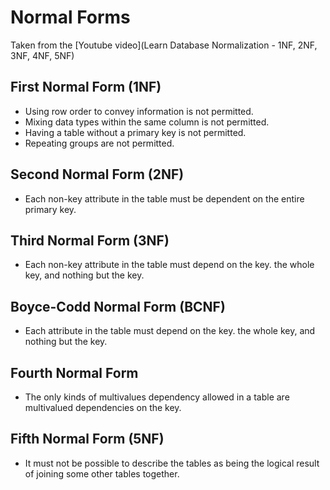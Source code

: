 # Normal Forms

Taken from the [Youtube video](Learn Database Normalization - 1NF, 2NF, 3NF, 4NF, 5NF)

## First Normal Form (1NF)

- Using row order to convey information is not permitted.
- Mixing data types within the same column is not permitted.
- Having a table without a primary key is not permitted.
- Repeating groups are not permitted.

## Second Normal Form (2NF)

- Each non-key attribute in the table must be dependent on the entire primary key.

## Third Normal Form (3NF)

- Each non-key attribute in the table must depend on the key. the whole key, and nothing but the key.

## Boyce-Codd Normal Form (BCNF)

- Each attribute in the table must depend on the key. the whole key, and nothing but the key.

## Fourth Normal Form

- The only kinds of multivalues dependency allowed in a table are multivalued dependencies on the key.

## Fifth Normal Form (5NF)

- It must not be possible to describe the tables as being the logical result of joining some other tables together.

